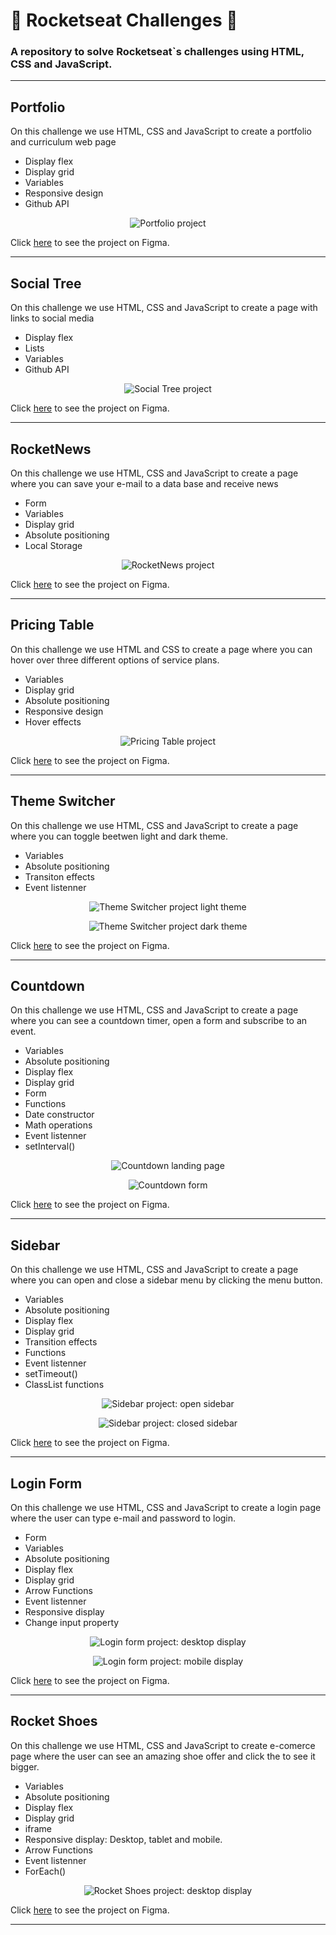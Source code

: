 <h1>🚀 Rocketseat Challenges 🚀</h1>
<h3>
A repository to solve Rocketseat`s challenges using HTML, CSS and JavaScript.
</h3>

<hr>

<h2>Portfolio</h2>
<p>On this challenge we use HTML, CSS and JavaScript to create a portfolio and curriculum web page</p>
<ul>
<li>Display flex</li>
<li>Display grid</li>
<li>Variables</li>
<li>Responsive design</li>
<li>Github API</li>
</ul>
<p align="center">
  <img alt="Portfolio project" src="./challenges-pics/portfolio-pic.png">
</p>
<p>Click <a href="https://www.figma.com/file/gDvQeSFni1g8lS0tj4BM8Y/Portfolio-%E2%80%A2-Desafio-Discover-(Copy)?type=design&node-id=0-1&t=NfiyX6RLGXRe2bpT-0" target="_blank">here</a> to see the project on Figma.</p>

<hr>

<h2>Social Tree</h2>
<p>On this challenge we use HTML, CSS and JavaScript to create a page with links to social media</p>
<ul>
<li>Display flex</li>
<li>Lists</li>
<li>Variables</li>
<li>Github API</li>
</ul>
<p align="center">
  <img alt="Social Tree project" src="./challenges-pics/social-tree-pic.png">
</p>
<p>Click <a href="https://www.figma.com/file/n4UQcRx6YLY1WVFXAPqfqM/Social-Tree-%E2%80%A2-Desafio-Discover-(Community)?type=design&node-id=113-4&t=NfiyX6RLGXRe2bpT-0" target="_blank">here</a> to see the project on Figma.</p>

<hr>

<h2>RocketNews</h2>
<p>On this challenge we use HTML, CSS and JavaScript to create a page where you can save your e-mail to a data base and receive news</p>
<ul>
<li>Form</li>
<li>Variables</li>
<li>Display grid</li>
<li>Absolute positioning</li>
<li>Local Storage</li>
</ul>
<p align="center">
  <img alt="RocketNews project" src="./challenges-pics/RocketNews.png">
</p>
<p>Click <a href="https://www.figma.com/file/seX4TAPQ4BK2Jg2ixFdGOK/RocketNews-%E2%80%A2-Desafio-Discover-(Community)-(Copy)?type=design&t=cqEIYc369KgkGwsj-0" target="_blank">here</a> to see the project on Figma.</p>

<hr>

<h2>Pricing Table</h2>
<p>On this challenge we use HTML and CSS to create a page where you can hover over three different options of service plans.</p>
<ul>
<li>Variables</li>
<li>Display grid</li>
<li>Absolute positioning</li>
<li>Responsive design</li>
<li>Hover effects</li>
</ul>
<p align="center">
  <img alt="Pricing Table project" src="./challenges-pics/PricingTable.png">
</p>
<p>Click <a href="https://www.figma.com/file/wIB8DOXT70X0ABy5RuyGES/Pricing-Table-%E2%80%A2-Desafio-Discover-(Community)-(Copy)?type=design&node-id=203-68&t=cqEIYc369KgkGwsj-0" target="_blank">here</a> to see the project on Figma.</p>

<hr>

<h2>Theme Switcher</h2>
<p>On this challenge we use HTML, CSS and JavaScript to create a page where you can toggle beetwen light and dark theme.</p>
<ul>
<li>Variables</li>
<li>Absolute positioning</li>
<li>Transiton effects</li>
<li>Event listenner</li>
</ul>
<p align="center">
  <img alt="Theme Switcher project light theme" src="./challenges-pics/LightTheme.png">
</p>
<p align="center">
  <img alt="Theme Switcher project dark theme" src="./challenges-pics/DarkTheme.png">
</p>
<p>Click <a href="https://www.figma.com/file/WMxNPZzs4xaqDWA89dbcAD/Theme-Switcher-%E2%80%A2-Desafio-Discover-(Community)-(Copy)?type=design&node-id=302-12&t=XGdyJKau8v3qfKAV-0" target="_blank">here</a> to see the project on Figma.</p>

<hr>

<h2>Countdown</h2>
<p>On this challenge we use HTML, CSS and JavaScript to create a page where you can see a countdown timer, open a form and subscribe to an event.</p>
<ul>
<li>Variables</li>
<li>Absolute positioning</li>
<li>Display flex</li>
<li>Display grid</li>
<li>Form</li>
<li>Functions</li>
<li>Date constructor</li>
<li>Math operations</li>
<li>Event listenner</li>
<li>setInterval()</li>
</ul>
<p align="center">
  <img alt="Countdown landing page" src="./challenges-pics/Countdown.png">
</p>
<p align="center">
  <img alt="Countdown form" src="./challenges-pics/CountdownForm.png">
</p>
<p>Click <a href="https://www.figma.com/file/QmyVeqicFdQvB9h6pso8PB/Countdown-%E2%80%A2-Desafio-Discover-(Community)-(Copy)?type=design&node-id=0-1&t=tcs5sMeDsOMEoyc7-0" target="_blank">here</a> to see the project on Figma.</p>

<hr>

<h2>Sidebar</h2>
<p>On this challenge we use HTML, CSS and JavaScript to create a page where you can open and close a sidebar menu by clicking the menu button.</p>
<ul>
<li>Variables</li>
<li>Absolute positioning</li>
<li>Display flex</li>
<li>Display grid</li>
<li>Transition effects</li>
<li>Functions</li>
<li>Event listenner</li>
<li>setTimeout()</li>
<li>ClassList functions</li>
</ul>
<p align="center">
  <img alt="Sidebar project: open sidebar" src="./challenges-pics/SidebarOpen.png">
</p>
<p align="center">
  <img alt="Sidebar project: closed sidebar" src="./challenges-pics/SidebarClose.png">
</p>
<p>Click <a href="https://www.figma.com/file/XpKYVpQ4HvdgZomdYyuzAM/Sidebar-%E2%80%A2-Desafio-Discover-(Community)-(Copy)?type=design&node-id=1-2&t=1hcw07gpoPUUjZdF-0" target="_blank">here</a> to see the project on Figma.</p>

<hr>

<h2>Login Form</h2>
<p>On this challenge we use HTML, CSS and JavaScript to create a login page where the user can type e-mail and password to login.</p>
<ul>
<li>Form</li>
<li>Variables</li>
<li>Absolute positioning</li>
<li>Display flex</li>
<li>Display grid</li>
<li>Arrow Functions</li>
<li>Event listenner</li>
<li>Responsive display</li>
<li>Change input property</li>
</ul>
<p align="center">
  <img alt="Login form project: desktop display" src="./challenges-pics/LoginForm.png">
</p>
<p align="center">
  <img alt="Login form project: mobile display" src="./challenges-pics/LoginForm-mobile.png">
</p>
<p>Click <a href="https://www.figma.com/file/JGif6EpVwrzgc0PsF9R21D/Login-Form-%E2%80%A2-Desafio-Discover-(Community)-(Copy)?type=design&node-id=222-63&t=ptZfBzsM8lkbENcf-0" target="_blank">here</a> to see the project on Figma.</p>

<hr>

<h2>Rocket Shoes</h2>
<p>On this challenge we use HTML, CSS and JavaScript to create e-comerce page where the user can see an amazing shoe offer and click the to see it bigger.</p>
<ul>
<li>Variables</li>
<li>Absolute positioning</li>
<li>Display flex</li>
<li>Display grid</li>
<li>iframe</li>
<li>Responsive display: Desktop, tablet and mobile.</li>
<li>Arrow Functions</li>
<li>Event listenner</li>
<li>ForEach()</li>
</ul>
<p align="center">
  <img alt="Rocket Shoes project: desktop display" src="./challenges-pics/RocketShoes.png">
</p>
<p>Click <a href="https://www.figma.com/file/djTzJdtHNOuYnLj5aSHcML/RocketShoes-%E2%80%A2-Desafio-Discover-(Community)-(Copy)?type=design&node-id=0-1&t=O7h0IuMfdzhZiO3A-0" target="_blank">here</a> to see the project on Figma.</p>

<hr>
